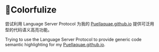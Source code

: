 # 🌈Colorfulize

尝试利用 Language Server Protocol 为我的 [Puellaquae.github.io](https://github.com/Puellaquae/Puellaquae.github.io) 提供可泛用型的代码语义高亮功能。

Trying to use the Language Server Protocol to provide generic code semantic highlighting for my [Puellaquae.github.io](https://github.com/Puellaquae/Puellaquae.github.io).